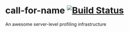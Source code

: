 # call-for-name [![Build Status](https://travis-ci.org/yqzhang/call-for-name.svg?branch=master)](https://travis-ci.org/yqzhang/call-for-name)

An awesome server-level profiling infrastructure
